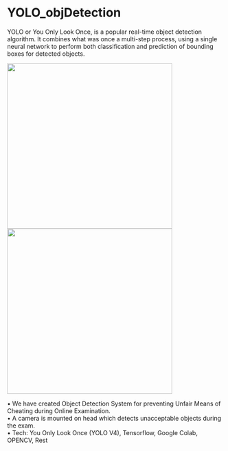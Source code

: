 # YOLO_objDetection

YOLO or You Only Look Once, is a popular real-time object detection algorithm. 
It combines what was once a multi-step process, using a single neural network to perform both classification and prediction of bounding boxes for detected objects.

<img src="https://github.com/ananya-agarwal/YOLO_objDetection/blob/main/TestingInLab.png" width=384>
<br>

<img src="https://github.com/ananya-agarwal/YOLO_objDetection/blob/main/Test_phase1.jpg" width=384>
<br>

•	We have created Object Detection System for preventing Unfair Means of Cheating during Online Examination.
<br>
•	A camera is mounted on head which detects unacceptable objects during the exam.
<br>
•	Tech: You Only Look Once (YOLO V4), Tensorflow, Google Colab, OPENCV, Rest




